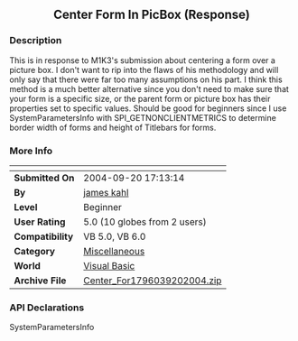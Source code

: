 ﻿<div align="center">

## Center Form In PicBox \(Response\)


</div>

### Description

This is in response to M1K3's submission about centering a form over a picture box. I don't want to rip into the flaws of his methodology and will only say that there were far too many assumptions on his part. I think this method is a much better alternative since you don't need to make sure that your form is a specific size, or the parent form or picture box has their properties set to specific values. Should be good for beginners since I use SystemParametersInfo with SPI_GETNONCLIENTMETRICS to determine border width of forms and height of Titlebars for forms.
 
### More Info
 


<span>             |<span>
---                |---
**Submitted On**   |2004-09-20 17:13:14
**By**             |[james kahl](https://github.com/Planet-Source-Code/PSCIndex/blob/master/ByAuthor/james-kahl.md)
**Level**          |Beginner
**User Rating**    |5.0 (10 globes from 2 users)
**Compatibility**  |VB 5\.0, VB 6\.0
**Category**       |[Miscellaneous](https://github.com/Planet-Source-Code/PSCIndex/blob/master/ByCategory/miscellaneous__1-1.md)
**World**          |[Visual Basic](https://github.com/Planet-Source-Code/PSCIndex/blob/master/ByWorld/visual-basic.md)
**Archive File**   |[Center\_For1796039202004\.zip](https://github.com/Planet-Source-Code/james-kahl-center-form-in-picbox-response__1-56274/archive/master.zip)

### API Declarations

SystemParametersInfo





